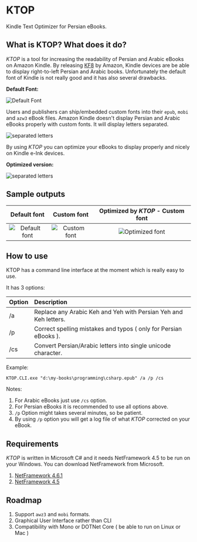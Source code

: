 # KTOP
Kindle Text Optimizer for Persian eBooks.

## What is KTOP? What does it do?

*KTOP* is a tool for increasing the readability of Persian and Arabic eBooks on Amazon Kindle. By releasing [KF8](https://www.amazon.com/gp/feature.html?docId=1000729511) by Amazon, Kindle devices are be able to display right-to-left Persian and Arabic books. Unfortunately the default font of Kindle is not really good and it has also several drawbacks.

**Default Font:**


![Default Font](https://al1b.github.io/KTOP/kindle-default-font.jpg) 

Users and publishers can ship/embedded custom fonts into their `epub`, `mobi` and `azw3` eBook files. Amazon Kindle doesn't display Persian and Arabic eBooks properly with custom fonts. It will display letters separated.


![separated letters](https://al1b.github.io/KTOP/kindle-seperated-persian-text.jpg) 

By using *KTOP* you can optimize your eBooks to display properly and nicely on Kindle e-Ink devices.

**Optimized version:**

![separated letters](https://al1b.github.io/KTOP/kindle-persian-text-optmized.jpg) 


## Sample outputs

| Default font        | Custom font           | Optimized by ***KTOP*** - Custom font  |
| :-------------: |:-------------:| :-----:|
|![Default font](https://al1b.github.io/KTOP/02-default-font.jpg)|![Custom font](https://al1b.github.io/KTOP/03-custom-font.jpg)|![Optimized font](https://al1b.github.io/KTOP/01-optimized.jpg)|


## How to use

KTOP has a command line interface at the moment which is really easy to use.

It has 3 options:

| Option       | Description          |
| :------------- |:-------------|
|/a|Replace any Arabic Keh and Yeh with Persian Yeh and Keh letters.|
|/p|Correct spelling mistakes and typos ( only for Persian eBooks ).|
|/cs|Convert Persian/Arabic letters into single unicode character.|

Example:

```
KTOP.CLI.exe "d:\my-books\programming\csharp.epub" /a /p /cs
```


Notes:

1. For Arabic eBooks just use `/cs` option.
2. For Persian eBooks it is recommended to use all options above.
3. `/p` Option might takes several minutes, so be patient.
4. By using `/p` option you will get a log file of what *KTOP* corrected on your eBook.

## Requirements

*KTOP* is written in Microsoft C# and it needs NetFramework 4.5 to be run on your Windows. You can download NetFramework from Microsoft.

1. [NetFramework 4.6.1](https://www.microsoft.com/en-us/download/details.aspx?id=49982)
2. [NetFramework 4.5](https://www.microsoft.com/en-us/download/details.aspx?id=42642)


## Roadmap


1. Support `awz3` and `mobi` formats.
2. Graphical User Interface rather than CLI
3. Compatibility with Mono or DOTNet Core ( be able to run on Linux or Mac )


